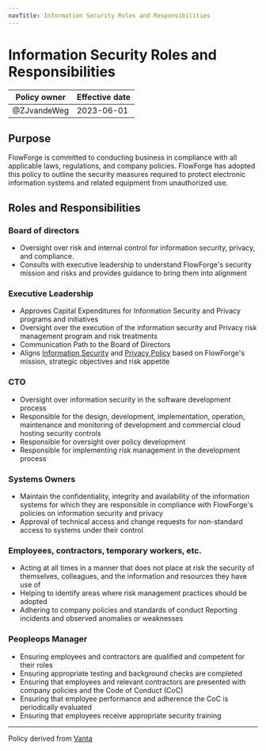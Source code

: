 ```yaml
---
navTitle: Information Security Roles and Responsibilities
---
```


# Information Security Roles and Responsibilities

| Policy owner   | Effective date |
| -------------- | -------------- |
| @ZJvandeWeg    | 2023-06-01     |


## Purpose

FlowForge is committed to conducting business in compliance with all applicable laws,
regulations, and company policies. FlowForge has adopted this policy to outline
the security measures required to protect electronic information systems and
related equipment from unauthorized use.

## Roles and Responsibilities

### Board of directors

 - Oversight over risk and internal control for information security, privacy, and compliance.
 - Consults with executive leadership to understand FlowForge's security mission and risks and provides guidance to bring them into alignment


### Executive Leadership

 - Approves Capital Expenditures for Information Security and Privacy programs and initiatives
 - Oversight over the execution of the information security and Privacy risk management program and risk treatments
 - Communication Path to the Board of Directors
 - Aligns [Information Security](./information-security.md) and [Privacy Policy](/privacy-policy/#privacy-policy) based on FlowForge's mission, strategic objectives and risk appetite

### CTO

 - Oversight over information security in the software development process
 - Responsible for the design, development, implementation, operation, maintenance
   and monitoring of development and commercial cloud hosting security controls
 - Responsible for oversight over policy development
 - Responsible for implementing risk management in the development process

### Systems Owners

 - Maintain the confidentiality, integrity and availability of the information
   systems for which they are responsible in compliance with FlowForge's policies
   on information security and privacy
 - Approval of technical access and change requests for non-standard access to
   systems under their control

### Employees, contractors, temporary workers, etc.

 - Acting at all times in a manner that does not place at risk the security of
   themselves, colleagues, and the information and resources they have use of
 - Helping to identify areas where risk management practices should be adopted
 - Adhering to company policies and standards of conduct Reporting incidents and
   observed anomalies or weaknesses

### Peopleops Manager
 - Ensuring employees and contractors are qualified and competent for their roles
 - Ensuring appropriate testing and background checks are completed
 - Ensuring that employees and relevant contractors are presented with company policies and the Code of Conduct (CoC)
 - Ensuring that employee performance and adherence the CoC is periodically evaluated
 - Ensuring that employees receive appropriate security training


---
Policy derived from [Vanta](https://vanta.com)
